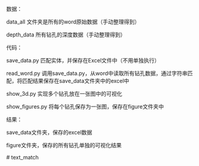 数据：

data_all
文件夹是所有的word原始数据（手动整理得到）

depth_data
所有钻孔的深度数据（手动整理得到）

代码：

save_data.py
匹配实体，并保存在Excel文件中（不用单独执行）

read_word.py
调用save_data.py，从word中读取所有钻孔数据，通过字符串匹配，将匹配结果保存在save_data文件夹中的excel中

show_3d.py
实现多个钻孔放在一张图中的可视化

show_figures.py
将每个钻孔保存为一张图，保存在figure文件夹中

结果：

save_data文件夹，保存的excel数据

figure文件夹，保存的所有钻孔单独的可视化结果

#   t e x t _ m a t c h  
 